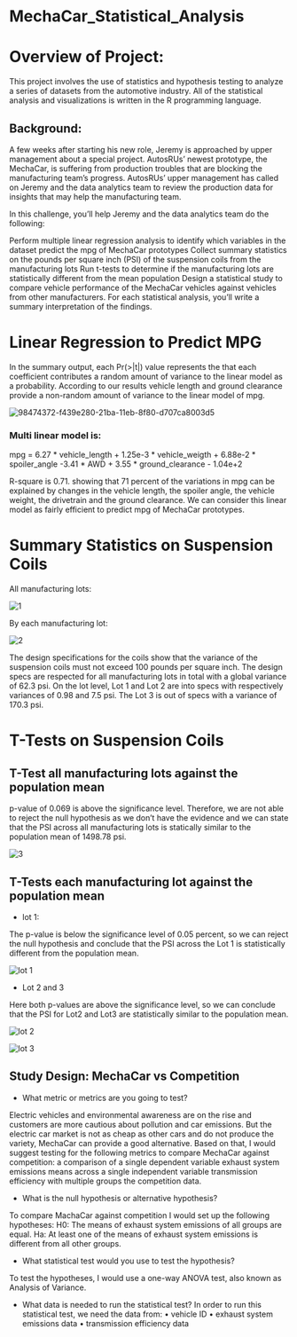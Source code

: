 # MechaCar_Statistical_Analysis


# Overview of Project:

This project involves the use of statistics and hypothesis testing to analyze a series of datasets from the automotive industry.
All of the statistical analysis and visualizations is written in the R programming language.


## Background: 

A few weeks after starting his new role, Jeremy is approached by upper management about a special project. AutosRUs’ newest prototype, the MechaCar, is suffering from production troubles that are blocking the manufacturing team’s progress. AutosRUs’ upper management has called on Jeremy and the data analytics team to review the production data for insights that may help the manufacturing team.

In this challenge, you’ll help Jeremy and the data analytics team do the following:

Perform multiple linear regression analysis to identify which variables in the dataset predict the mpg of MechaCar prototypes
Collect summary statistics on the pounds per square inch (PSI) of the suspension coils from the manufacturing lots
Run t-tests to determine if the manufacturing lots are statistically different from the mean population
Design a statistical study to compare vehicle performance of the MechaCar vehicles against vehicles from other manufacturers. For each statistical analysis, you’ll write a summary interpretation of the findings.



# Linear Regression to Predict MPG

In the summary output, each Pr(>|t|) value represents the that each coefficient contributes a random amount of variance to the linear model as a probability. According to our results vehicle length and ground clearance provide a non-random amount of variance to the linear model of mpg.

![98474372-f439e280-21ba-11eb-8f80-d707ca8003d5](https://user-images.githubusercontent.com/93894964/154876523-3c9d0a0f-10ff-4e13-b550-da8b6a2bc85d.png)



### Multi linear model is:

mpg = 6.27 * vehicle_length + 1.25e-3 * vehicle_weigth + 6.88e-2 * spoiler_angle -3.41 * AWD + 3.55 * ground_clearance - 1.04e+2

R-square is 0.71. showing that 71 percent of the variations in mpg can be explained by changes in the vehicle length, the spoiler angle, the vehicle weight, the drivetrain and the ground clearance. We can consider this linear model as fairly efficient to predict mpg of MechaCar prototypes.

# Summary Statistics on Suspension Coils


All manufacturing lots:

![1](https://user-images.githubusercontent.com/93894964/154878019-f762add1-5846-4fb9-957c-fe4e21602f59.png)


By each manufacturing lot:

![2](https://user-images.githubusercontent.com/93894964/154878030-69eb6968-f2c5-4b7d-b6e4-f70ab97a2abd.png)




The design specifications for the coils show that the variance of the suspension coils must not exceed 100 pounds per square inch.
The design specs are respected for all manufacturing lots in total with a global variance of 62.3 psi.
On the lot level, Lot 1 and Lot 2 are into specs with respectively variances of 0.98 and 7.5 psi. The Lot 3 is out of specs with a variance of 170.3 psi.



# T-Tests on Suspension Coils

## T-Test all manufacturing lots against the population mean

p-value of 0.069 is above the significance level. Therefore, we are not able to reject the null hypothesis as we don’t have the evidence  and we can state that the PSI across all manufacturing lots is statically similar to the population mean of 1498.78 psi.

![3](https://user-images.githubusercontent.com/93894964/154878948-ffd06a7c-5393-4cfb-96e4-5a5a6d56bcb1.png)



## T-Tests each manufacturing lot against the population mean


- lot 1:

The p-value is below the significance level of 0.05 percent, so we can reject the null hypothesis and conclude that the PSI across the Lot 1 is statistically different from the population mean.

![lot 1](https://user-images.githubusercontent.com/93894964/154879543-cbeca968-c349-42ba-b358-e5b96ff57500.png)




- Lot 2 and 3 

Here both p-values are above the significance level, so we can conclude that the PSI for Lot2 and Lot3 are statistically similar to the population mean.


![lot 2](https://user-images.githubusercontent.com/93894964/154879595-875346d1-535f-40f1-959a-af2c2a916667.png)

![lot 3](https://user-images.githubusercontent.com/93894964/154879613-2c43aa5a-494c-461e-a6d9-e119b3bd33f6.png)


## Study Design: MechaCar vs Competition

- What metric or metrics are you going to test?


Electric vehicles and environmental awareness are on the rise and customers are more cautious about pollution and car emissions. But the electric car market is not as cheap as other cars and do not produce the variety, MechaCar can provide a good alternative. Based on that, I would suggest testing for the following metrics to compare MechaCar against competition: a comparison of a single dependent variable exhaust system emissions means across a single independent variable transmission efficiency with multiple groups the competition data.


- What is the null hypothesis or alternative hypothesis?


To compare MachaCar against competition I would set up the following hypotheses:
H0: The means of exhaust system emissions of all groups are equal.
Ha: At least one of the means of exhaust system emissions is different from all other groups.

- What statistical test would you use to test the hypothesis? 

To test the hypotheses, I would use a one-way ANOVA test, also known as Analysis of Variance. 


- What data is needed to run the statistical test? 
In order to run this statistical test, we need the data from:
•	vehicle ID
•	exhaust system emissions data
•	transmission efficiency data
